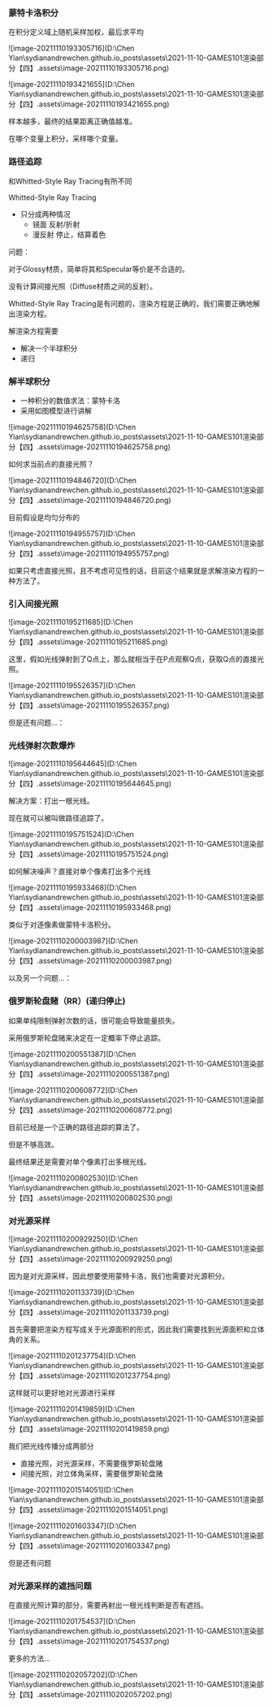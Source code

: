 ### 蒙特卡洛积分



在积分定义域上随机采样加权，最后求平均

![image-20211110193305716](D:\Chen Yian\sydianandrewchen.github.io\_posts\assets\2021-11-10-GAMES101渲染部分【四】.assets\image-20211110193305716.png)

![image-20211110193421655](D:\Chen Yian\sydianandrewchen.github.io\_posts\assets\2021-11-10-GAMES101渲染部分【四】.assets\image-20211110193421655.png)



样本越多，最终的结果距离正确值越准。

在哪个变量上积分，采样哪个变量。



### 路径追踪

和Whitted-Style Ray Tracing有所不同

Whitted-Style Ray Tracing

- 只分成两种情况
  - 镜面      反射/折射
  - 漫反射  停止，结算着色



问题：

对于Glossy材质，简单将其和Specular等价是不合适的。

没有计算间接光照（Diffuse材质之间的反射）。



Whitted-Style Ray Tracing是有问题的，渲染方程是正确的，我们需要正确地解出渲染方程。



解渲染方程需要

- 解决一个半球积分
- 递归



### 解半球积分

- 一种积分的数值求法：蒙特卡洛
- 采用如图模型进行讲解

![image-20211110194625758](D:\Chen Yian\sydianandrewchen.github.io\_posts\assets\2021-11-10-GAMES101渲染部分【四】.assets\image-20211110194625758.png)

如何求当前点的直接光照？

![image-20211110194846720](D:\Chen Yian\sydianandrewchen.github.io\_posts\assets\2021-11-10-GAMES101渲染部分【四】.assets\image-20211110194846720.png)

目前假设是均匀分布的

![image-20211110194955757](D:\Chen Yian\sydianandrewchen.github.io\_posts\assets\2021-11-10-GAMES101渲染部分【四】.assets\image-20211110194955757.png)

如果只考虑直接光照，且不考虑可见性的话，目前这个结果就是求解渲染方程的一种方法了。



### 引入间接光照

![image-20211110195211685](D:\Chen Yian\sydianandrewchen.github.io\_posts\assets\2021-11-10-GAMES101渲染部分【四】.assets\image-20211110195211685.png)

这里，假如光线弹射到了Q点上，那么就相当于在P点观察Q点，获取Q点的直接光照。

![image-20211110195526357](D:\Chen Yian\sydianandrewchen.github.io\_posts\assets\2021-11-10-GAMES101渲染部分【四】.assets\image-20211110195526357.png)

但是还有问题...：

### 光线弹射次数爆炸

![image-20211110195644645](D:\Chen Yian\sydianandrewchen.github.io\_posts\assets\2021-11-10-GAMES101渲染部分【四】.assets\image-20211110195644645.png)

解决方案：打出一根光线。

现在就可以被叫做路径追踪了。

![image-20211110195751524](D:\Chen Yian\sydianandrewchen.github.io\_posts\assets\2021-11-10-GAMES101渲染部分【四】.assets\image-20211110195751524.png)

如何解决噪声？直接对单个像素打出多个光线

![image-20211110195933468](D:\Chen Yian\sydianandrewchen.github.io\_posts\assets\2021-11-10-GAMES101渲染部分【四】.assets\image-20211110195933468.png)

类似于对逐像素做蒙特卡洛积分。

![image-20211110200003987](D:\Chen Yian\sydianandrewchen.github.io\_posts\assets\2021-11-10-GAMES101渲染部分【四】.assets\image-20211110200003987.png)



以及另一个问题...：

### 俄罗斯轮盘赌（RR）(递归停止)

如果单纯限制弹射次数的话，很可能会导致能量损失。

采用俄罗斯轮盘赌来决定在一定概率下停止追踪。

![image-20211110200551387](D:\Chen Yian\sydianandrewchen.github.io\_posts\assets\2021-11-10-GAMES101渲染部分【四】.assets\image-20211110200551387.png)

![image-20211110200608772](D:\Chen Yian\sydianandrewchen.github.io\_posts\assets\2021-11-10-GAMES101渲染部分【四】.assets\image-20211110200608772.png)



目前已经是一个正确的路径追踪的算法了。

但是不够高效。



最终结果还是需要对单个像素打出多根光线。

![image-20211110200802530](D:\Chen Yian\sydianandrewchen.github.io\_posts\assets\2021-11-10-GAMES101渲染部分【四】.assets\image-20211110200802530.png)



### 对光源采样

![image-20211110200929250](D:\Chen Yian\sydianandrewchen.github.io\_posts\assets\2021-11-10-GAMES101渲染部分【四】.assets\image-20211110200929250.png)

因为是对光源采样，因此想要使用蒙特卡洛，我们也需要对光源积分。

![image-20211110201133739](D:\Chen Yian\sydianandrewchen.github.io\_posts\assets\2021-11-10-GAMES101渲染部分【四】.assets\image-20211110201133739.png)

首先需要把渲染方程写成关于光源面积的形式，因此我们需要找到光源面积和立体角的关系。

![image-20211110201237754](D:\Chen Yian\sydianandrewchen.github.io\_posts\assets\2021-11-10-GAMES101渲染部分【四】.assets\image-20211110201237754.png)

这样就可以更好地对光源进行采样

![image-20211110201419859](D:\Chen Yian\sydianandrewchen.github.io\_posts\assets\2021-11-10-GAMES101渲染部分【四】.assets\image-20211110201419859.png)



我们把光线传播分成两部分

- 直接光照，对光源采样，不需要俄罗斯轮盘赌
- 间接光照，对立体角采样，需要俄罗斯轮盘赌

![image-20211110201514051](D:\Chen Yian\sydianandrewchen.github.io\_posts\assets\2021-11-10-GAMES101渲染部分【四】.assets\image-20211110201514051.png)

![image-20211110201603347](D:\Chen Yian\sydianandrewchen.github.io\_posts\assets\2021-11-10-GAMES101渲染部分【四】.assets\image-20211110201603347.png)



但是还有问题

### 对光源采样的遮挡问题

在直接光照计算的部分，需要再射出一根光线判断是否有遮挡。

![image-20211110201754537](D:\Chen Yian\sydianandrewchen.github.io\_posts\assets\2021-11-10-GAMES101渲染部分【四】.assets\image-20211110201754537.png)



更多的方法...

![image-20211110202057202](D:\Chen Yian\sydianandrewchen.github.io\_posts\assets\2021-11-10-GAMES101渲染部分【四】.assets\image-20211110202057202.png)


